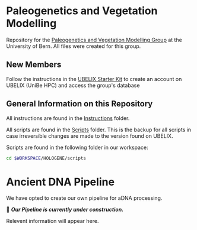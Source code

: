 # Paleogenetics and Vegetation Modelling
Repository for the [Paleogenetics and Vegetation Modelling Group](https://www.ips.unibe.ch/research/palgen/index_eng.html) at the University of Bern. All files were created for this group.

## New Members
Follow the instructions in the [UBELIX Starter Kit](Instructions/UBELIX_Starter_Kit.md) to create an account on UBELIX (UniBe HPC) and access the group's database

## General Information on this Repository
All instructions are found in the [Instructions](Instructions) folder.

All scripts are found in the [Scripts](Scripts) folder. This is the backup for all scripts in case irreversible changes are made to the version found on UBELIX.

Scripts are found in the following folder in our workspace:

```bash
cd $WORKSPACE/HOLOGENE/scripts
```

# Ancient DNA Pipeline
We have opted to create our own pipeline for aDNA processing.

🚧 *__Our Pipeline is currently under construction.__*

Relevent information will appear here.
